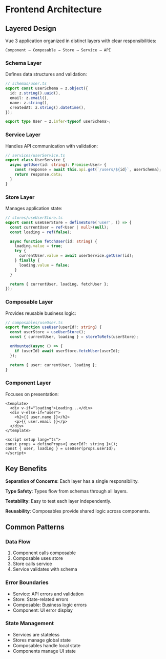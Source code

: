 # Frontend Architecture

## Layered Design

Vue 3 application organized in distinct layers with clear responsibilities:

```
Component → Composable → Store → Service → API
```

### Schema Layer
Defines data structures and validation:

```typescript
// schemas/user.ts
export const userSchema = z.object({
  id: z.string().uuid(),
  email: z.email(),
  name: z.string(),
  createdAt: z.string().datetime(),
});

export type User = z.infer<typeof userSchema>;
```

### Service Layer
Handles API communication with validation:

```typescript
// services/userService.ts
export class UserService {
  async getUser(id: string): Promise<User> {
    const response = await this.api.get(`/users/${id}`, userSchema);
    return response.data;
  }
}
```

### Store Layer
Manages application state:

```typescript
// stores/useUserStore.ts
export const useUserStore = defineStore('user', () => {
  const currentUser = ref<User | null>(null);
  const loading = ref(false);

  async function fetchUser(id: string) {
    loading.value = true;
    try {
      currentUser.value = await userService.getUser(id);
    } finally {
      loading.value = false;
    }
  }

  return { currentUser, loading, fetchUser };
});
```

### Composable Layer
Provides reusable business logic:

```typescript
// composables/useUser.ts
export function useUser(userId?: string) {
  const userStore = useUserStore();
  const { currentUser, loading } = storeToRefs(userStore);

  onMounted(async () => {
    if (userId) await userStore.fetchUser(userId);
  });

  return { user: currentUser, loading };
}
```

### Component Layer
Focuses on presentation:

```vue
<template>
  <div v-if="loading">Loading...</div>
  <div v-else-if="user">
    <h2>{{ user.name }}</h2>
    <p>{{ user.email }}</p>
  </div>
</template>

<script setup lang="ts">
const props = defineProps<{ userId?: string }>();
const { user, loading } = useUser(props.userId);
</script>
```

## Key Benefits

**Separation of Concerns**: Each layer has a single responsibility.

**Type Safety**: Types flow from schemas through all layers.

**Testability**: Easy to test each layer independently.

**Reusability**: Composables provide shared logic across components.

## Common Patterns

### Data Flow
1. Component calls composable
2. Composable uses store
3. Store calls service
4. Service validates with schema

### Error Boundaries
- Service: API errors and validation
- Store: State-related errors
- Composable: Business logic errors
- Component: UI error display

### State Management
- Services are stateless
- Stores manage global state
- Composables handle local state
- Components manage UI state
